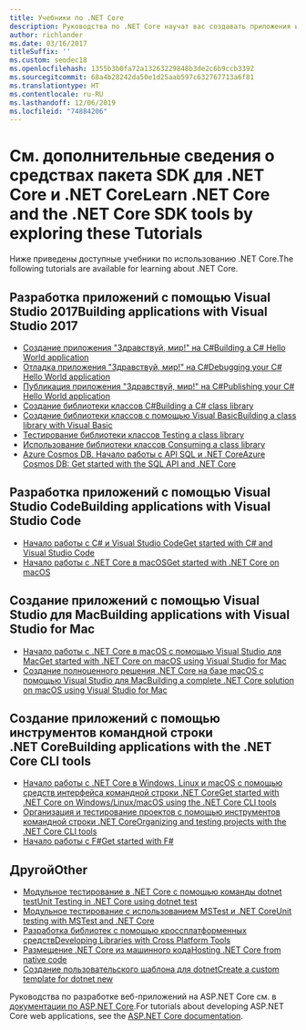 ```yaml
---
title: Учебники по .NET Core
description: Руководства по .NET Core научат вас создавать приложения и библиотеки на Mac, Linux и в Windows.
author: richlander
ms.date: 03/16/2017
titleSuffix: ''
ms.custom: seodec18
ms.openlocfilehash: 1355b3b0fa72a13263229848b3de2c6b9ccb3392
ms.sourcegitcommit: 68a4b28242da50e1d25aab597c632767713a6f81
ms.translationtype: HT
ms.contentlocale: ru-RU
ms.lasthandoff: 12/06/2019
ms.locfileid: "74884206"
---
```

# <a name="learn-net-core-and-the-net-core-sdk-tools-by-exploring-these-tutorials"></a><span data-ttu-id="020d9-103">См. дополнительные сведения о средствах пакета SDK для .NET Core и .NET Core</span><span class="sxs-lookup"><span data-stu-id="020d9-103">Learn .NET Core and the .NET Core SDK tools by exploring these Tutorials</span></span>

<span data-ttu-id="020d9-104">Ниже приведены доступные учебники по использованию .NET Core.</span><span class="sxs-lookup"><span data-stu-id="020d9-104">The following tutorials are available for learning about .NET Core.</span></span>

## <a name="building-applications-with-visual-studio-2017"></a><span data-ttu-id="020d9-105">Разработка приложений с помощью Visual Studio 2017</span><span class="sxs-lookup"><span data-stu-id="020d9-105">Building applications with Visual Studio 2017</span></span>

- [<span data-ttu-id="020d9-106">Создание приложения "Здравствуй, мир!" на C#</span><span class="sxs-lookup"><span data-stu-id="020d9-106">Building a C# Hello World application</span></span>](with-visual-studio.md)
- [<span data-ttu-id="020d9-107">Отладка приложения "Здравствуй, мир!" на C#</span><span class="sxs-lookup"><span data-stu-id="020d9-107">Debugging your C# Hello World application</span></span>](debugging-with-visual-studio.md)
- [<span data-ttu-id="020d9-108">Публикация приложения "Здравствуй, мир!" на C#</span><span class="sxs-lookup"><span data-stu-id="020d9-108">Publishing your C# Hello World application</span></span>](publishing-with-visual-studio.md)
- [<span data-ttu-id="020d9-109">Создание библиотеки классов C#</span><span class="sxs-lookup"><span data-stu-id="020d9-109">Building a C# class library</span></span>](library-with-visual-studio.md)
- [<span data-ttu-id="020d9-110">Создание библиотеки классов с помощью Visual Basic</span><span class="sxs-lookup"><span data-stu-id="020d9-110">Building a class library with Visual Basic</span></span>](vb-library-with-visual-studio.md)
- [<span data-ttu-id="020d9-111">Тестирование библиотеки классов </span><span class="sxs-lookup"><span data-stu-id="020d9-111">Testing a class library</span></span>](testing-library-with-visual-studio.md)
- [<span data-ttu-id="020d9-112">Использование библиотеки классов </span><span class="sxs-lookup"><span data-stu-id="020d9-112">Consuming a class library</span></span>](consuming-library-with-visual-studio.md)
- [<span data-ttu-id="020d9-113">Azure Cosmos DB. Начало работы с API SQL и .NET Core</span><span class="sxs-lookup"><span data-stu-id="020d9-113">Azure Cosmos DB: Get started with the SQL API and .NET Core</span></span>](/azure/cosmos-db/sql-api-dotnetcore-get-started)

## <a name="building-applications-with-visual-studio-code"></a><span data-ttu-id="020d9-114">Разработка приложений с помощью Visual Studio Code</span><span class="sxs-lookup"><span data-stu-id="020d9-114">Building applications with Visual Studio Code</span></span>

- [<span data-ttu-id="020d9-115">Начало работы с C# и Visual Studio Code</span><span class="sxs-lookup"><span data-stu-id="020d9-115">Get started with C# and Visual Studio Code</span></span>](with-visual-studio-code.md)
- [<span data-ttu-id="020d9-116">Начало работы с .NET Core в macOS</span><span class="sxs-lookup"><span data-stu-id="020d9-116">Get started with .NET Core on macOS</span></span>](using-on-macos.md)

## <a name="building-applications-with-visual-studio-for-mac"></a><span data-ttu-id="020d9-117">Создание приложений с помощью Visual Studio для Mac</span><span class="sxs-lookup"><span data-stu-id="020d9-117">Building applications with Visual Studio for Mac</span></span>

- [<span data-ttu-id="020d9-118">Начало работы с .NET Core в macOS с помощью Visual Studio для Mac</span><span class="sxs-lookup"><span data-stu-id="020d9-118">Get started with .NET Core on macOS using Visual Studio for Mac</span></span>](using-on-mac-vs.md)
- [<span data-ttu-id="020d9-119">Создание полноценного решения .NET Core на базе macOS с помощью Visual Studio для Mac</span><span class="sxs-lookup"><span data-stu-id="020d9-119">Building a complete .NET Core solution on macOS using Visual Studio for Mac</span></span>](using-on-mac-vs-full-solution.md)

## <a name="building-applications-with-the-net-core-cli-tools"></a><span data-ttu-id="020d9-120">Создание приложений с помощью инструментов командной строки .NET Core</span><span class="sxs-lookup"><span data-stu-id="020d9-120">Building applications with the .NET Core CLI tools</span></span>

- [<span data-ttu-id="020d9-121">Начало работы с .NET Core в Windows, Linux и macOS с помощью средств интерфейса командной строки .NET Core</span><span class="sxs-lookup"><span data-stu-id="020d9-121">Get started with .NET Core on Windows/Linux/macOS using the .NET Core CLI tools</span></span>](cli-create-console-app.md)
- [<span data-ttu-id="020d9-122">Организация и тестирование проектов с помощью инструментов командной строки .NET Core</span><span class="sxs-lookup"><span data-stu-id="020d9-122">Organizing and testing projects with the .NET Core CLI tools</span></span>](testing-with-cli.md)
- [<span data-ttu-id="020d9-123">Начало работы с F#</span><span class="sxs-lookup"><span data-stu-id="020d9-123">Get started with F#</span></span>](../../fsharp/get-started/get-started-command-line.md)

## <a name="other"></a><span data-ttu-id="020d9-124">Другой</span><span class="sxs-lookup"><span data-stu-id="020d9-124">Other</span></span>

- [<span data-ttu-id="020d9-125">Модульное тестирование в .NET Core с помощью команды dotnet test</span><span class="sxs-lookup"><span data-stu-id="020d9-125">Unit Testing in .NET Core using dotnet test</span></span>](../testing/unit-testing-with-dotnet-test.md)
- [<span data-ttu-id="020d9-126">Модульное тестирование с использованием MSTest и .NET Core</span><span class="sxs-lookup"><span data-stu-id="020d9-126">Unit testing with MSTest and .NET Core</span></span>](../testing/unit-testing-with-mstest.md)
- [<span data-ttu-id="020d9-127">Разработка библиотек с помощью кроссплатформенных средств</span><span class="sxs-lookup"><span data-stu-id="020d9-127">Developing Libraries with Cross Platform Tools</span></span>](libraries.md)
- [<span data-ttu-id="020d9-128">Размещение .NET Core из машинного кода</span><span class="sxs-lookup"><span data-stu-id="020d9-128">Hosting .NET Core from native code</span></span>](netcore-hosting.md)
- [<span data-ttu-id="020d9-129">Создание пользовательского шаблона для dotnet</span><span class="sxs-lookup"><span data-stu-id="020d9-129">Create a custom template for dotnet new</span></span>](cli-templates-create-item-template.md)

<span data-ttu-id="020d9-130">Руководства по разработке веб-приложений на ASP.NET Core см. в [документации по ASP.NET Core](/aspnet/core/).</span><span class="sxs-lookup"><span data-stu-id="020d9-130">For tutorials about developing ASP.NET Core web applications, see the [ASP.NET Core documentation](/aspnet/core/).</span></span>
